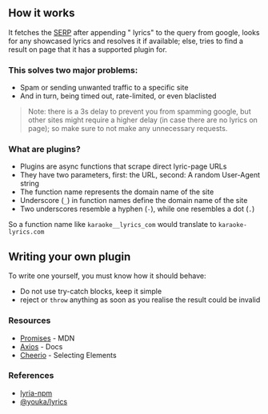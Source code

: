 ## How it works

It fetches the [SERP](https://en.wikipedia.org/wiki/Search_engine_results_page) after appending " lyrics" to the query from google, looks for any showcased lyrics and resolves it if available; else, tries to find a result on page that it has a supported plugin for.

### This solves two major problems:

- Spam or sending unwanted traffic to a specific site
- And in turn, being timed out, rate-limited, or even blaclisted

> Note: there is a 3s delay to prevent you from spamming google, but other sites might require a higher delay (in case there are no lyrics on page); so make sure to not make any unnecessary requests.

### What are plugins?

- Plugins are async functions that scrape direct lyric-page URLs
- They have two parameters, first: the URL, second: A random User-Agent string
- The function name represents the domain name of the site
- Underscore (`_`) in function names define the domain name of the site
- Two underscores resemble a hyphen (`-`), while one resembles a dot (`.`)

So a function name like `karaoke__lyrics_com` would translate to `karaoke-lyrics.com`

## Writing your own plugin

<p>To write one yourself, you must know how it should behave:</p>

- Do not use try-catch blocks, keep it simple
- reject or `throw` anything as soon as you realise the result could be invalid

### Resources

- [Promises](https://developer.mozilla.org/en-US/docs/Web/JavaScript/Reference/Global_Objects/Promise) - MDN
- [Axios](https://axios-http.com/docs/intro) - Docs
- [Cheerio](https://cheerio.js.org/docs/basics/selecting) - Selecting Elements

### References

- [lyria-npm](https://www.npmjs.com/package/lyria-npm)
- [@youka/lyrics](https://www.npmjs.com/package/@youka/lyrics)
